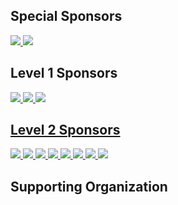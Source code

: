 ## Special Sponsors

<div class="sponsors">
    <a href="https://www.recruit.co.jp/">
        <img src="/images/Events/sponsor/Recruit.png">
    </a>
    <a href="https://www.smbc.co.jp/global/">
        <img src="/images/Events/sponsor/MUFG.jpeg">
    </a>
</div>

## Level 1 Sponsors

<div class="sponsors">
    <a href="https://casper.network/">
        <img src="/images/Events/sponsor/casper.png">
    </a>
    <a href="https://www.mufg.jp/english/index.html">
        <img src="/images/Events/sponsor/MUFG.jpeg">
    </a>
    <a href="https://www.chainalysis.com/">
        <img src="/images/Events/sponsor/MUFG.jpeg">    
</div>

## Level 2 Sponsors

<div class="sponsors">
    <a href="https://www.circle.com/">
        <img src="/images/Events/sponsor/circle.png">
    </a>
    <a href="https://www.decurret-dcp.com/en/">
        <img src="/images/Events/sponsor/DeCurret.png">
    </a>
    <a href="https://www.garage.co.jp/en/">
        <img src="/images/Events/sponsor/DG.jpeg">
    </a>
    <a href="https://www.nri.com/en">
        <img src="/images/Events/sponsor/NRI.png">
    </a>
    <a href="https://nttdigital.io/">
        <img src="/images/Events/sponsor/NTTD_Corplogo_RGB_M.jpg">
    </a>
    <a href="https://www.ginco.co.jp/en">
        <img src="/images/Events/sponsor/NTTD_Corplogo_RGB_M.jpg">
    </a>
    <a href="https://www.ginco.co.jp/en">
        <img src="/images/Events/sponsor/NTTD_Corplogo_RGB_M.jpg">
    </a>    
    <a href="https://www.ey.com/en_gl">
        <img src="/images/Events/sponsor/NTTD_Corplogo_RGB_M.jpg">
    </a>        
</div>

## Supporting Organization




